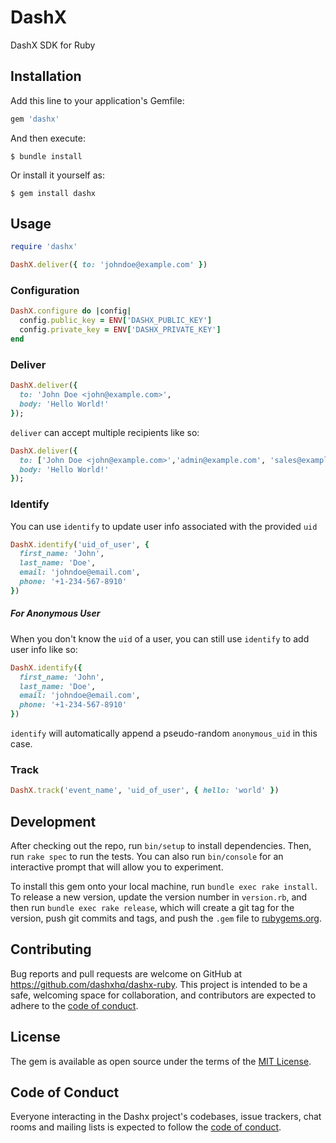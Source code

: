 # DashX

DashX SDK for Ruby

## Installation

Add this line to your application's Gemfile:

```ruby
gem 'dashx'
```

And then execute:

    $ bundle install

Or install it yourself as:

    $ gem install dashx

## Usage

```ruby
require 'dashx'

DashX.deliver({ to: 'johndoe@example.com' })
```

### Configuration

```ruby
DashX.configure do |config|
  config.public_key = ENV['DASHX_PUBLIC_KEY']
  config.private_key = ENV['DASHX_PRIVATE_KEY']
end
```

### Deliver

```ruby
DashX.deliver({
  to: 'John Doe <john@example.com>',
  body: 'Hello World!'
});
```

`deliver` can accept multiple recipients like so:

```ruby
DashX.deliver({
  to: ['John Doe <john@example.com>','admin@example.com', 'sales@example.com>'],
  body: 'Hello World!'
});
```

### Identify

You can use `identify` to update user info associated with the provided `uid`

```ruby
DashX.identify('uid_of_user', {
  first_name: 'John',
  last_name: 'Doe',
  email: 'johndoe@email.com',
  phone: '+1-234-567-8910'
})
```

##### For Anonymous User

When you don't know the `uid` of a user, you can still use `identify` to add user info like so:

```ruby
DashX.identify({
  first_name: 'John',
  last_name: 'Doe',
  email: 'johndoe@email.com',
  phone: '+1-234-567-8910'
})
```

`identify` will automatically append a pseudo-random `anonymous_uid` in this case.

### Track

```ruby
DashX.track('event_name', 'uid_of_user', { hello: 'world' })
```

## Development

After checking out the repo, run `bin/setup` to install dependencies. Then, run `rake spec` to run the tests. You can also run `bin/console` for an interactive prompt that will allow you to experiment.

To install this gem onto your local machine, run `bundle exec rake install`. To release a new version, update the version number in `version.rb`, and then run `bundle exec rake release`, which will create a git tag for the version, push git commits and tags, and push the `.gem` file to [rubygems.org](https://rubygems.org).

## Contributing

Bug reports and pull requests are welcome on GitHub at https://github.com/dashxhq/dashx-ruby. This project is intended to be a safe, welcoming space for collaboration, and contributors are expected to adhere to the [code of conduct](https://github.com/dashxhq/dashx-ruby/blob/master/CODE_OF_CONDUCT.md).

## License

The gem is available as open source under the terms of the [MIT License](https://opensource.org/licenses/MIT).

## Code of Conduct

Everyone interacting in the Dashx project's codebases, issue trackers, chat rooms and mailing lists is expected to follow the [code of conduct](https://github.com/[USERNAME]/dashx/blob/master/CODE_OF_CONDUCT.md).
